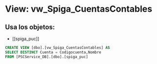 # View: vw_Spiga_CuentasContables

## Usa los objetos:
- [[spiga_puc]]

```sql
CREATE VIEW [dbo].[vw_Spiga_CuentasContables] AS
SELECT DISTINCT Cuenta = Codigocuenta,Nombre 
FROM [PSCService_DB].[dbo].[spiga_puc]
```
